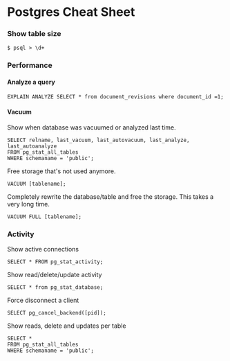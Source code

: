 # Postgres Cheat Sheet

### Show table size
```
$ psql > \d+
```



### Performance

#### Analyze a query
```
EXPLAIN ANALYZE SELECT * from document_revisions where document_id =1;
```

#### Vacuum

Show when database was vacuumed or analyzed last time.
```
SELECT relname, last_vacuum, last_autovacuum, last_analyze, last_autoanalyze  
FROM pg_stat_all_tables  
WHERE schemaname = 'public';  
```

Free storage that's not used anymore.
```
VACUUM [tablename];
```

Completely rewrite the database/table and free the storage.
This takes a very long time.
```
VACUUM FULL [tablename];
```

### Activity

Show active connections
```
SELECT * FROM pg_stat_activity;
```

Show read/delete/update activity
```
SELECT * from pg_stat_database;
```

Force disconnect a client
```
SELECT pg_cancel_backend([pid]); 
```


Show reads, delete and updates per table
```
SELECT *
FROM pg_stat_all_tables  
WHERE schemaname = 'public';  
```

